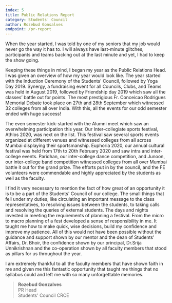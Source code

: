 ```yaml
---
index: 5
title: Public Relations Report
category: Students' Council
author: Rozebud Gonsalves
endpoint: /pr-report
---
```


When the year started, I was told by one of my seniors that my job would never go the way it has to. I will always have last-minute glitches, participants and teams backing out at the last minute and yet, I had to keep the show going.

Keeping these things in mind, I began my year as the Public Relations Head. I was given an overview of how my year would look like. The year started with the Induction Ceremony of the Students' Council, followed by Yoga Day 2019. Synergy, a fundraising event for all Councils, Clubs, and Teams was held in August 2019, followed by Friendship day 2019 which saw all the classes’ battle out for points. The most prestigious Fr. Conceicao Rodrigues Memorial Debate took place on 27th and 28th September which witnessed 32 colleges from all over India. With this, all the events for our odd semester ended with huge success!

The even semester kick-started with the Alumni meet which saw an overwhelming participation this year. Our Inter-collegiate sports festival, Athlos 2020, was next on the list. This festival saw several sports events organized at different venues and witnessed colleges from all across Mumbai displaying their sportsmanship. Euphoria 2020, our annual cultural festival was held from 17th to 20th February 2020 and saw intra and inter-college events. Paridhan, our inter-college dance competition, and Junoon, our inter-college band competition witnessed colleges from all over Mumbai battle it out for the grand prize. The efforts put in by the council, and the FE volunteers were commendable and highly appreciated by the students as well as the faculty.

I find it very necessary to mention the fact of how great of an opportunity it is to be a part of the Students' Council of our college. The small things that fell under my duties, like circulating an important message to the class representatives, to resolving issues between the students, to taking calls and resolving the queries of external students. The days and nights invested in meeting the requirements of planning a festival. From the micro to macro planning of a fest developed a sense of responsibility in me. It taught me how to make quick, wise decisions, build my confidence and improve my patience. All of this would not have been possible without the guidance and support shown by our mentor and the dean of Students' Affairs, Dr. Bhoir, the confidence shown by our principal, Dr.Srija Unnikrishnan and the co-operation shown by all faculty members that stood as pillars for us throughout the year.

I am extremely thankful to all the faculty members that have shown faith in me and given me this fantastic opportunity that taught me things that no syllabus could and left me with so many unforgettable memories.

> **Rozebud Gonzalves**<br>
> PR Head<br>
> Students' Council CRCE<br>
